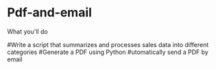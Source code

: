 # Pdf-and-email

What you'll do

   #Write a script that summarizes and processes sales data into different categories
   #Generate a PDF using Python
   #utomatically send a PDF by email
